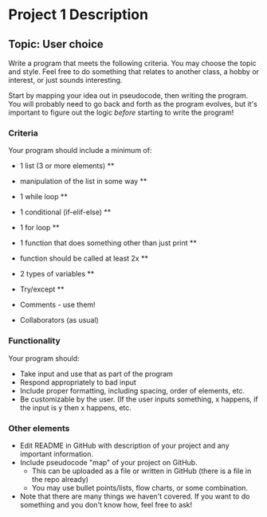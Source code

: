 # Project 1 Description
## Topic: User choice

Write a program that meets the following criteria. You may choose the topic and style. Feel free to do something that relates to another class, a hobby or interest, or just sounds interesting.

Start by mapping your idea out in pseudocode, then writing the program. You will probably need to go back and forth as the program evolves, but it's important to figure out the logic *before* starting to write the program!

### Criteria
Your program should include a minimum of: 
* 1 list (3 or more elements) **
* manipulation of the list in some way **
* 1 while loop **
* 1 conditional (if-elif-else) **
* 1 for loop **
* 1 function that does something other than just print **
* function should be called at least 2x **
* 2 types of variables **
* Try/except **

* Comments - use them!
* Collaborators (as usual)

### Functionality
Your program should:
* Take input and use that as part of the program
* Respond appropriately to bad input
* Include proper formatting, including spacing, order of elements, etc.
* Be customizable by the user. (If the user inputs something, x happens, if the input is y then x happens, etc.

### Other elements
* Edit README in GitHub with description of your project and any important information.
* Include pseudocode "map" of your project on GitHub.
  * This can be uploaded as a file or written in GitHub (there is a file in the repo already)
  * You may use bullet points/lists, flow charts, or some combination. 
* Note that there are many things we haven't covered. If you want to do something and you don't know how, feel free to ask!

